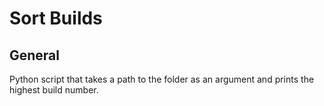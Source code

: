 # Sort Builds

## General

Python script that takes a path to the folder as an argument and prints the highest build number.

